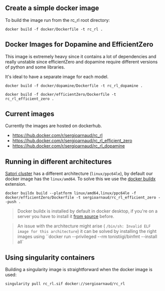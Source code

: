 ## Create a simple docker image

To build the image run from the rc_rl root directory:

```
docker build -f docker/Dockerfile -t rc_rl .   
```

## Docker Images for Dopamine and EfficientZero

This image is extremely heavy since it contains a lot of dependencies and really unstable
since efficientZero and dopamine require different versions of python and some libraries.

It's ideal to have a separate image for each model.

```
docker build -f docker/dopamine/Dockerfile -t rc_rl_dopamine .   
```

```
docker build -f docker/efficientZero/Dockerfile -t rc_rl_efficient_zero .   
```

## Current images

Currently the images are hosted on dockerhub.

- https://hub.docker.com/r/sergioarnaud/rc_rl
- https://hub.docker.com/r/sergioarnaud/rc_rl_efficient_zero
- https://hub.docker.com/r/sergioarnaud/rc_rl_dopamine

## Running in different architectures

[Satori cluster](https://mit-satori.github.io) has a different architecture (`linux/ppc64le`), by default our docker image has the `linux/amd64`. To solve this we use the [docker buildx](https://github.com/docker/buildx) extension. 

```
docker buildx build --platform linux/amd64,linux/ppc64le -f docker/efficientZero/Dockerfile -t sergioarnaud/rc_rl_efficient_zero --push . 
```

> Docker buildx is installed by default in docker desktop, if you're on a server you have to install it [from source](https://github.com/docker/buildx#binary-release) before. 

> An issue with the architecture might arise ( `/bin/sh: Invalid ELF image for this architecture`) it can be solved by installing the right images using ``docker run --privileged --rm tonistiigi/binfmt --install all`

## Using singularity containers

Building a singularity image is straightforward when the docker image is used:

```
singularity pull rc_rl.sif docker://sergioarnaud/rc_rl
```

